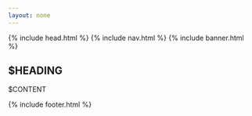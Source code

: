 ```yaml
---
layout: none
---
```

<html>
<head>
  {% include head.html %}
</head>
<body>
  {% include nav.html %}
  {% include banner.html %}

  <section class="content box">
    <h2>$HEADING</h2>
    <p>
       $CONTENT 
     </p>
  </section>



  {% include footer.html %}

</body>
</html>
